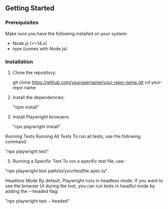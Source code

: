 ## Getting Started

### Prerequisites
Make sure you have the following installed on your system:
- Node.js (>=14.x)
- npm (comes with Node.js)

### Installation
1. Clone the repository:

   git clone https://github.com/yourusername/your-repo-name.git
   cd your-repo-name

3. Install the dependencies:

   "npm install"
   
4. Install Playwright browsers:

   "npx playwright install"
   
Running Tests
Running All Tests
To run all tests, use the following command:

"npx playwright test"

5. Running a Specific Test
To run a specific test file, use:

"npx playwright test path/to/your/testfile.spec.ts"

Headless Mode
By default, Playwright runs in headless mode. If you want to see the browser UI during the test, you can run tests in headful mode by adding the --headed flag:

"npx playwright test --headed"
